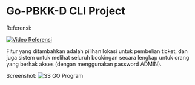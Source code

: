 # Go-PBKK-D CLI Project

Referensi:
<br>

[![Video Referensi](https://img.youtube.com/vi/yyUHQIec83I/0.jpg)](https://www.youtube.com/watch?v=yyUHQIec83I)

Fitur yang ditambahkan adalah pilihan lokasi untuk pembelian ticket, dan juga sistem untuk melihat seluruh bookingan secara lengkap untuk orang yang berhak akses (dengan menggunakan password ADMIN).

Screenshot:
![SS GO Program](https://github.com/user-attachments/assets/cb74abfb-7f80-4b35-bf97-25f7936af477)
